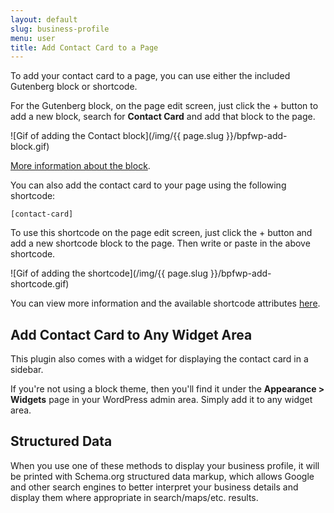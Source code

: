 ```yaml
---
layout: default
slug: business-profile
menu: user
title: Add Contact Card to a Page
---
```

To add your contact card to a page, you can use either the included Gutenberg block or shortcode.

For the Gutenberg block, on the page edit screen, just click the + button to add a new block, search for **Contact Card** and add that block to the page.

![Gif of adding the Contact block](/img/{{ page.slug }}/bpfwp-add-block.gif)

[More information about the block](../blocks-shortcodes/contact-card-block).

You can also add the contact card to your page using the following shortcode:

`[contact-card]`

To use this shortcode on the page edit screen, just click the + button and add a new shortcode block to the page. Then write or paste in the above shortcode.

![Gif of adding the shortcode](/img/{{ page.slug }}/bpfwp-add-shortcode.gif)

You can view more information and the available shortcode attributes [here](../blocks-shortcodes/contact-card-shortcode).

## Add Contact Card to Any Widget Area

This plugin also comes with a widget for displaying the contact card in a sidebar.

If you're not using a block theme, then you'll find it under the **Appearance > Widgets** page in your WordPress admin area. Simply add it to any widget area.

## Structured Data

When you use one of these methods to display your business profile, it will be printed with Schema.org structured data markup, which allows Google and other search engines to better interpret your business details and display them where appropriate in search/maps/etc. results.